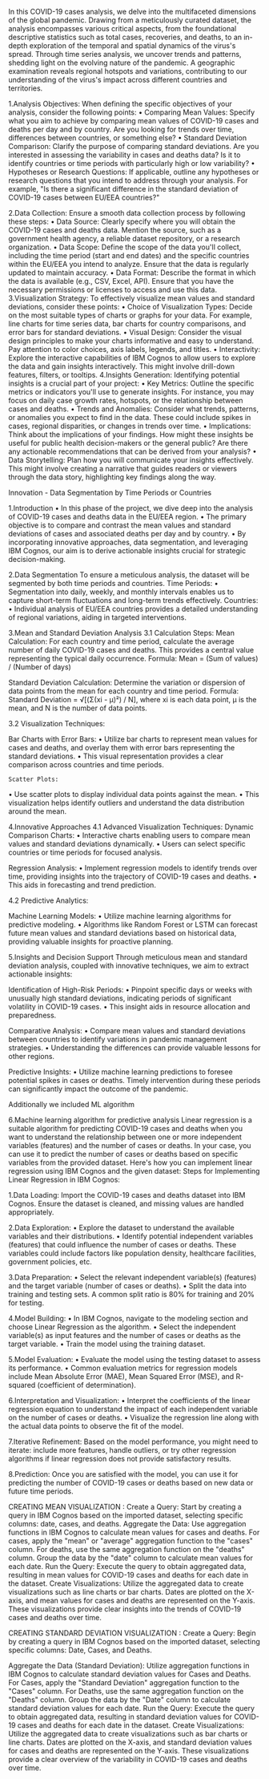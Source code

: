 In this COVID-19 cases analysis, we delve into the multifaceted dimensions of the global pandemic. Drawing from a meticulously curated dataset, the analysis encompasses various critical aspects, from the foundational descriptive statistics such as total cases, recoveries, and deaths, to an in-depth exploration of the temporal and spatial dynamics of the virus's spread. Through time series analysis, we uncover trends and patterns, shedding light on the evolving nature of the pandemic. A geographic examination reveals regional hotspots and variations, contributing to our understanding of the virus's impact across different countries and territories.

1.Analysis Objectives: When defining the specific objectives of your analysis, consider the following points: • Comparing Mean Values: Specify what you aim to achieve by comparing mean values of COVID-19 cases and deaths per day and by country. Are you looking for trends over time, differences between countries, or something else? • Standard Deviation Comparison: Clarify the purpose of comparing standard deviations. Are you interested in assessing the variability in cases and deaths data? Is it to identify countries or time periods with particularly high or low variability? • Hypotheses or Research Questions: If applicable, outline any hypotheses or research questions that you intend to address through your analysis. For example, "Is there a significant difference in the standard deviation of COVID-19 cases between EU/EEA countries?"

2.Data Collection: Ensure a smooth data collection process by following these steps: • Data Source: Clearly specify where you will obtain the COVID-19 cases and deaths data. Mention the source, such as a government health agency, a reliable dataset repository, or a research organization. • Data Scope: Define the scope of the data you'll collect, including the time period (start and end dates) and the specific countries within the EU/EEA you intend to analyze. Ensure that the data is regularly updated to maintain accuracy. • Data Format: Describe the format in which the data is available (e.g., CSV, Excel, API). Ensure that you have the necessary permissions or licenses to access and use this data. 3.Visualization Strategy: To effectively visualize mean values and standard deviations, consider these points: • Choice of Visualization Types: Decide on the most suitable types of charts or graphs for your data. For example, line charts for time series data, bar charts for country comparisons, and error bars for standard deviations. • Visual Design: Consider the visual design principles to make your charts informative and easy to understand. Pay attention to color choices, axis labels, legends, and titles. • Interactivity: Explore the interactive capabilities of IBM Cognos to allow users to explore the data and gain insights interactively. This might involve drill-down features, filters, or tooltips. 4.Insights Generation: Identifying potential insights is a crucial part of your project: • Key Metrics: Outline the specific metrics or indicators you'll use to generate insights. For instance, you may focus on daily case growth rates, hotspots, or the relationship between cases and deaths. • Trends and Anomalies: Consider what trends, patterns, or anomalies you expect to find in the data. These could include spikes in cases, regional disparities, or changes in trends over time. • Implications: Think about the implications of your findings. How might these insights be useful for public health decision-makers or the general public? Are there any actionable recommendations that can be derived from your analysis? • Data Storytelling: Plan how you will communicate your insights effectively. This might involve creating a narrative that guides readers or viewers through the data story, highlighting key findings along the way.

Innovation - Data Segmentation by Time Periods or Countries

1.Introduction • In this phase of the project, we dive deep into the analysis of COVID-19 cases and deaths data in the EU/EEA region. • The primary objective is to compare and contrast the mean values and standard deviations of cases and associated deaths per day and by country. • By incorporating innovative approaches, data segmentation, and leveraging IBM Cognos, our aim is to derive actionable insights crucial for strategic decision-making.

2.Data Segmentation To ensure a meticulous analysis, the dataset will be segmented by both time periods and countries. Time Periods: • Segmentation into daily, weekly, and monthly intervals enables us to capture short-term fluctuations and long-term trends effectively. Countries: • Individual analysis of EU/EEA countries provides a detailed understanding of regional variations, aiding in targeted interventions.

3.Mean and Standard Deviation Analysis 3.1 Calculation Steps: Mean Calculation: For each country and time period, calculate the average number of daily COVID-19 cases and deaths. This provides a central value representing the typical daily occurrence. Formula: Mean = (Sum of values) / (Number of days)

Standard Deviation Calculation: Determine the variation or dispersion of data points from the mean for each country and time period. Formula: Standard Deviation = √[(Σ(xi - μ)²) / N], where xi is each data point, μ is the mean, and N is the number of data points.

3.2 Visualization Techniques:

   Bar Charts with Error Bars:
• Utilize bar charts to represent mean values for cases and deaths, and overlay them with error bars representing the standard deviations. • This visual representation provides a clear comparison across countries and time periods.

    Scatter Plots:
• Use scatter plots to display individual data points against the mean. • This visualization helps identify outliers and understand the data distribution around the mean.

4.Innovative Approaches 4.1 Advanced Visualization Techniques: Dynamic Comparison Charts: • Interactive charts enabling users to compare mean values and standard deviations dynamically. • Users can select specific countries or time periods for focused analysis.

  Regression Analysis:
• Implement regression models to identify trends over time, providing insights into the trajectory of COVID-19 cases and deaths. • This aids in forecasting and trend prediction.

4.2 Predictive Analytics:

  Machine Learning Models:
• Utilize machine learning algorithms for predictive modeling. • Algorithms like Random Forest or LSTM can forecast future mean values and standard deviations based on historical data, providing valuable insights for proactive planning.

5.Insights and Decision Support Through meticulous mean and standard deviation analysis, coupled with innovative techniques, we aim to extract actionable insights:

Identification of High-Risk Periods: • Pinpoint specific days or weeks with unusually high standard deviations, indicating periods of significant volatility in COVID-19 cases. • This insight aids in resource allocation and preparedness.

Comparative Analysis: • Compare mean values and standard deviations between countries to identify variations in pandemic management strategies. • Understanding the differences can provide valuable lessons for other regions.

Predictive Insights: • Utilize machine learning predictions to foresee potential spikes in cases or deaths. Timely intervention during these periods can significantly impact the outcome of the pandemic.

Additionally we included ML algorithm

6.Machine learning algorithm for predictive analysis Linear regression is a suitable algorithm for predicting COVID-19 cases and deaths when you want to understand the relationship between one or more independent variables (features) and the number of cases or deaths. In your case, you can use it to predict the number of cases or deaths based on specific variables from the provided dataset. Here's how you can implement linear regression using IBM Cognos and the given dataset: Steps for Implementing Linear Regression in IBM Cognos:

1.Data Loading: Import the COVID-19 cases and deaths dataset into IBM Cognos. Ensure the dataset is cleaned, and missing values are handled appropriately.

2.Data Exploration: • Explore the dataset to understand the available variables and their distributions. • Identify potential independent variables (features) that could influence the number of cases or deaths. These variables could include factors like population density, healthcare facilities, government policies, etc.

3.Data Preparation: • Select the relevant independent variable(s) (features) and the target variable (number of cases or deaths). • Split the data into training and testing sets. A common split ratio is 80% for training and 20% for testing.

4.Model Building: • In IBM Cognos, navigate to the modeling section and choose Linear Regression as the algorithm. • Select the independent variable(s) as input features and the number of cases or deaths as the target variable. • Train the model using the training dataset.

5.Model Evaluation: • Evaluate the model using the testing dataset to assess its performance. • Common evaluation metrics for regression models include Mean Absolute Error (MAE), Mean Squared Error (MSE), and R-squared (coefficient of determination).

6.Interpretation and Visualization: • Interpret the coefficients of the linear regression equation to understand the impact of each independent variable on the number of cases or deaths. • Visualize the regression line along with the actual data points to observe the fit of the model.

7.Iterative Refinement: Based on the model performance, you might need to iterate: include more features, handle outliers, or try other regression algorithms if linear regression does not provide satisfactory results.

8.Prediction: Once you are satisfied with the model, you can use it for predicting the number of COVID-19 cases or deaths based on new data or future time periods.

CREATING MEAN VISUALIZATION : Create a Query: Start by creating a query in IBM Cognos based on the imported dataset, selecting specific columns: date, cases, and deaths. Aggregate the Data: Use aggregation functions in IBM Cognos to calculate mean values for cases and deaths. For cases, apply the "mean" or "average" aggregation function to the "cases" column. For deaths, use the same aggregation function on the "deaths" column. Group the data by the "date" column to calculate mean values for each date. Run the Query: Execute the query to obtain aggregated data, resulting in mean values for COVID-19 cases and deaths for each date in the dataset. Create Visualizations: Utilize the aggregated data to create visualizations such as line charts or bar charts. Dates are plotted on the X-axis, and mean values for cases and deaths are represented on the Y-axis. These visualizations provide clear insights into the trends of COVID-19 cases and deaths over time.

CREATING STANDARD DEVIATION VISUALIZATION : Create a Query: Begin by creating a query in IBM Cognos based on the imported dataset, selecting specific columns: Date, Cases, and Deaths.

Aggregate the Data (Standard Deviation): Utilize aggregation functions in IBM Cognos to calculate standard deviation values for Cases and Deaths. For Cases, apply the "Standard Deviation" aggregation function to the "Cases" column. For Deaths, use the same aggregation function on the "Deaths" column. Group the data by the "Date" column to calculate standard deviation values for each date. Run the Query: Execute the query to obtain aggregated data, resulting in standard deviation values for COVID-19 cases and deaths for each date in the dataset. Create Visualizations: Utilize the aggregated data to create visualizations such as bar charts or line charts. Dates are plotted on the X-axis, and standard deviation values for cases and deaths are represented on the Y-axis. These visualizations provide a clear overview of the variability in COVID-19 cases and deaths over time.
